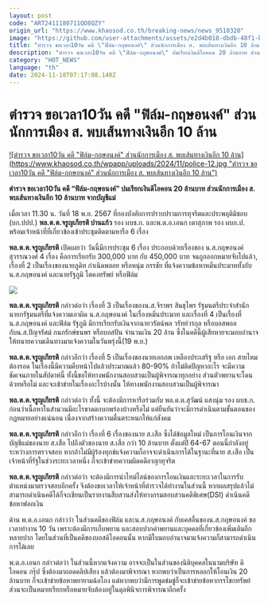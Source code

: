 ```yaml
---
layout: post
code: "ART2411180711QO8QZY"
origin_url: "https://www.khaosod.co.th/breaking-news/news_9510320"
image: "https://github.com/user-attachments/assets/e2d4b018-dbdb-48f1-b80e-eb445f97489e"
title: "ตำรวจ ขอเวลา10วัน คดี \"ฟิล์ม-กฤษอนงค์\" ส่วนนักการเมือง ส. พบเส้นทางเงินอีก 10 ล้าน"
description: "ตำรวจ ขอเวลา10วัน คดี \"ฟิล์ม-กฤษอนงค์\" ปมเรียกเงินดิไอคอน 20 ล้านบาท ส่วนนักการเมือง ส. พบเส้นทางเงินอีก 10 ล้านบาท จากบัญชีแม่"
category: "HOT_NEWS"
language: "th"
date: 2024-11-18T07:17:08.140Z
---
```


# ตำรวจ ขอเวลา10วัน คดี "ฟิล์ม-กฤษอนงค์" ส่วนนักการเมือง ส. พบเส้นทางเงินอีก 10 ล้าน

[![ตำรวจ ขอเวลา10วัน คดี "ฟิล์ม-กฤษอนงค์" ส่วนนักการเมือง ส. พบเส้นทางเงินอีก 10 ล้าน](https://www.khaosod.co.th/wpapp/uploads/2024/11/police-12.jpg "ตำรวจ ขอเวลา10วัน คดี "ฟิล์ม-กฤษอนงค์" ส่วนนักการเมือง ส. พบเส้นทางเงินอีก 10 ล้าน")](https://www.khaosod.co.th/wpapp/uploads/2024/11/police-12.jpg)

**ตำรวจ ขอเวลา10วัน คดี “ฟิล์ม-กฤษอนงค์” ปมเรียกเงินดิไอคอน 20 ล้านบาท ส่วนนักการเมือง ส. พบเส้นทางเงินอีก 10 ล้านบาท จากบัญชีแม่**

เมื่อเวลา 11.30 น. วันที่ 18 พ.ย. 2567 ที่กองบังคับการปราบปรามการทุจริตและประพฤติมิชอบ (บก.ปปป.) **พล.ต.ต.จรูญเกียรติ ปานแก้ว** รอง ผบช.ก. และพ.ต.อ.เอนก เตาสุภาพ รอง ผบก.ป. พร้อมเจ้าหน้าที่ที่เกี่ยวข้องเข้าประชุมติดตามหารือ 6 เรื่อง

**พล.ต.ต.จรูญเกียรติ** เปิดเผยว่า วันนี้มีการประชุม 6 เรื่อง ประกอบด้วยเรื่องของ น.ส.กฤษอนงค์ สุวรรณวงศ์ 4 เรื่อง คือการเรียกรับ 300,000 บาท กับ 450,000 บาท จนถูกออกหมายจับไปแล้ว, เรื่องที่ 2 เป็นเรื่องของนายภูดิท กำเนิดพลอย หรือหนุ่ม กรรชัย ที่แจ้งความข้อหาหมิ่นประมาททั้งกับ น.ส.กฤษอนงค์ และนายรัฐภูมิ โตคงทรัพย์ หรือฟิล์ม

[![](https://www.khaosod.co.th/wpapp/uploads/2024/11/S__396951555_0.jpg)](https://www.khaosod.co.th/wpapp/uploads/2024/11/S__396951555_0.jpg)

**พล.ต.ต.จรูญเกียรติ** กล่าวต่อว่า เรื่องที่ 3 เป็นเรื่องของน.ส.จิราพร สินธุไพร รัฐมนตรีประจำสำนักนายกรัฐมนตรีที่แจ้งความเอาผิด น.ส.กฤษอนงค์ ในเรื่องหมิ่นประมาท และเรื่องที่ 4 เป็นเรื่องที่น.ส.กฤษอนงค์ และฟิล์ม รัฐภูมิ มีการเรียกรับเงินจากนายวรัตน์พล วรัทย์วรกุล หรือบอสพอล กับน.ส.ปัญจรัศม์ กนกรักษ์ธนพร หรือบอสปัน จำนวนเงิน 20 ล้าน ซึ่งในคดีนี้ผู้เสียหายจะมอบอำนาจให้ทนายความเดินทางมาแจ้งความในวันพรุ่งนี้(19 พ.ย.)

**พล.ต.ต.จรูญเกียรติ** กล่าวอีกว่า เรื่องที่ 5 เป็นเรื่องของนายเอกภพ เหลืองประเสริฐ หรือ เอก สายไหมต้องรอด ในเรื่องนี้มีความคืบหน้าไปแล้วประมาณแล้ว 80-90% ถ้าไม่ติดปัญหาอะไร จะมีความชัดเจนภายในสัปดาห์นี้ ทั้งนี้ขอให้ทางพนักงานสอบสวนเป็นผู้พิจารณาทุกอย่าง ส่วนตัวพยานจะโดนด้วยหรือไม่ และจะเข้าข่ายในเรื่องอะไรบ้างนั้น ให้ทางพนักงานสอบสวนเป็นผู้พิจารณา

**พล.ต.ต.จรูญเกียรติ** กล่าวต่อว่า ทั้งนี้ จะต้องมีการหารือร่วมกับ พล.ต.ต.สุวัฒน์ แสงนุ่ม รอง ผบช.ก. ก่อนว่าเนื้อหาในสำนวนมีอะไรขาดตกบกพร่องบ้างหรือไม่ แต่ยืนยันว่าจะมีการดำเนินตามขั้นตอนของกฎหมายอย่างแน่นอน เนื่องจากสร้างความตื่นตระหนกให้แก่สังคม

**พล.ต.ต.จรูญเกียรติ** กล่าวอีกว่า เรื่องที่ 6 เรื่องของนาย ส.เสือ ซึ่งได้ข้อมูลใหม่ เป็นการโอนเงินจากบัญชีแม่ของนาย ส.เสือ ไปถึงตัวของนาย ส.เสือ กว่า 10 ล้านบาท ตั้งแต่ปี 64-67 ตอนนี้กำลังอยู่ระหว่างการตรวจสอบ หากถ้าไม่มีผู้ร้องทุกข์แจ้งความก็อาจจะดำเนินการได้ในฐานะที่นาย ส.เสือ เป็นเจ้าหน้าที่รัฐในช่วงระยะเวลาหนึ่ง ก็จะเข้าข่ายความผิดคดีอาญาทุจริต

**พล.ต.ต.จรูญเกียรติ** กล่าวต่อว่า จะต้องมีการนำไทม์ไลน์ของการโอนเงินและระยะเวลาในการรับตำแหน่งมาตรวจสอบอีกครั้ง จึงต้องขอเวลาให้เจ้าหน้าที่ตำรวจได้ทำงานในส่วนนี้ หากผลสรุปแล้วไม่สามารถดำเนินคดีได้ก็จะเขียนเป็นรายงานสืบสวนส่งให้ทางกรมสอบสวนคดีพิเศษ(DSI) ดำเนินคดีข้อหาฟอกเงิน

ด้าน พ.ต.อ.เอนก กล่าวว่า ในส่วนคดีของฟิล์ม และน.ส.กฤษอนงค์ กับเคสอื่นของน.ส.กฤษอนงค์ ขอเวลาทำงาน 10 วัน เพราะต้องมีการเก็บพยาน และสอบปากคำพยานและบุคคลที่เกี่ยวข้องเพิ่มเติมอีกหลายปาก โดยในส่วนที่เป็นคดีของบอสดิไอคอนนั้น หากมีใบมอบอำนาจมาแจ้งความก็สามารถดำเนินการได้เลย

พ.ต.อ.เอนก กล่าวต่อว่า ในส่วนนี้หากแจ้งความ อาจจะเป็นในส่วนของนิติบุคคลในนามบริษัท ดิไอคอน กรุ๊ป ซึ่งต้องมาถอดคลิปเสียง แล้วต้องมาพิจารณา หากพบว่าเป็นการหลอกให้โอนเงิน 20 ล้านบาท ก็จะเข้าข่ายข้อหาพยายามฉ้อโกง แต่หากพบว่ามีการพูดข่มขู่ก็จะเข้าข่ายข้อหากรรโชกทรัพย์ ส่วนจะเป็นหมายเรียกหรือหมายจับต้องอยู่ในดุลพินิจการพิจารณาอีกครั้ง